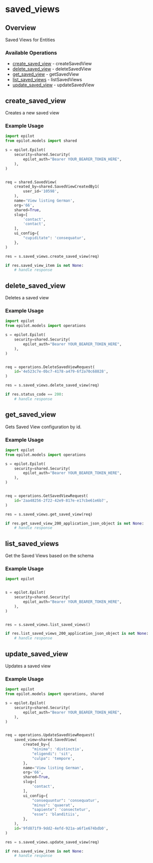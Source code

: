# saved_views

## Overview

Saved Views for Entities

### Available Operations

* [create_saved_view](#create_saved_view) - createSavedView
* [delete_saved_view](#delete_saved_view) - deleteSavedView
* [get_saved_view](#get_saved_view) - getSavedView
* [list_saved_views](#list_saved_views) - listSavedViews
* [update_saved_view](#update_saved_view) - updateSavedView

## create_saved_view

Creates a new saved view

### Example Usage

```python
import epilot
from epilot.models import shared

s = epilot.Epilot(
    security=shared.Security(
        epilot_auth="Bearer YOUR_BEARER_TOKEN_HERE",
    ),
)


req = shared.SavedView(
    created_by=shared.SavedViewCreatedBy1(
        user_id='10598',
    ),
    name='View listing German',
    org='66',
    shared=True,
    slug=[
        'contact',
        'contact',
    ],
    ui_config={
        "cupiditate": 'consequatur',
    },
)

res = s.saved_views.create_saved_view(req)

if res.saved_view_item is not None:
    # handle response
```

## delete_saved_view

Deletes a saved view

### Example Usage

```python
import epilot
from epilot.models import operations

s = epilot.Epilot(
    security=shared.Security(
        epilot_auth="Bearer YOUR_BEARER_TOKEN_HERE",
    ),
)


req = operations.DeleteSavedViewRequest(
    id='4e523c7e-0bc7-4178-a479-6f2a70c68828',
)

res = s.saved_views.delete_saved_view(req)

if res.status_code == 200:
    # handle response
```

## get_saved_view

Gets Saved View configuration by id.

### Example Usage

```python
import epilot
from epilot.models import operations

s = epilot.Epilot(
    security=shared.Security(
        epilot_auth="Bearer YOUR_BEARER_TOKEN_HERE",
    ),
)


req = operations.GetSavedViewRequest(
    id='2aa48256-2f22-42e9-817e-e17cbe61e6b7',
)

res = s.saved_views.get_saved_view(req)

if res.get_saved_view_200_application_json_object is not None:
    # handle response
```

## list_saved_views

Get the Saved Views based on the schema

### Example Usage

```python
import epilot


s = epilot.Epilot(
    security=shared.Security(
        epilot_auth="Bearer YOUR_BEARER_TOKEN_HERE",
    ),
)


res = s.saved_views.list_saved_views()

if res.list_saved_views_200_application_json_object is not None:
    # handle response
```

## update_saved_view

Updates a saved view

### Example Usage

```python
import epilot
from epilot.models import operations, shared

s = epilot.Epilot(
    security=shared.Security(
        epilot_auth="Bearer YOUR_BEARER_TOKEN_HERE",
    ),
)


req = operations.UpdateSavedViewRequest(
    saved_view=shared.SavedView(
        created_by={
            "minima": 'distinctio',
            "eligendi": 'sit',
            "culpa": 'tempore',
        },
        name='View listing German',
        org='66',
        shared=True,
        slug=[
            'contact',
        ],
        ui_config={
            "consequuntur": 'consequatur',
            "minus": 'quaerat',
            "sapiente": 'consectetur',
            "esse": 'blanditiis',
        },
    ),
    id='9fd871f9-9dd2-4efd-921a-a6f1e674bdb0',
)

res = s.saved_views.update_saved_view(req)

if res.saved_view_item is not None:
    # handle response
```
